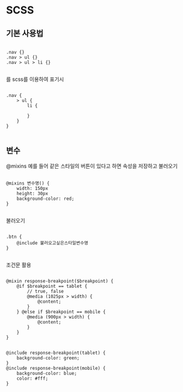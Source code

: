 # SCSS

## 기본 사용법
<pre><code>
.nav {}
.nav > ul {}
.nav > ul > li {}

</code></pre>

를 scss를 이용하여 표기시
<pre><code>
.nav {
    > ul {
        li {
        
        }
    }
}

</code></pre>

## 변수

@mixins 
예를 들어 같은 스타일의 버튼이 있다고 하면 
속성을 저장하고 불러오기
<pre><code>
@mixins 변수명() {
    width: 150px
    height: 30px
    background-color: red;
}

</code></pre>

불러오기
<pre><code>
.btn {
    @include 불러오고싶은스타일변수명
}

</code></pre>

조건문 활용
<pre><code>
@mixin response-breakpoint($breakpoint) {
	@if $breakpoint == tablet {
		// true, false
		@media (1025px > width) {
			@content;
		}
	} @else if $breakpoint == mobile {
		@media (900px > width) {
			@content;
		}
	}
}


@include response-breakpoint(tablet) {
	background-color: green;
}
@include response-breakpoint(mobile) {
	background-color: blue;
	color: #fff;
}

</code></pre>